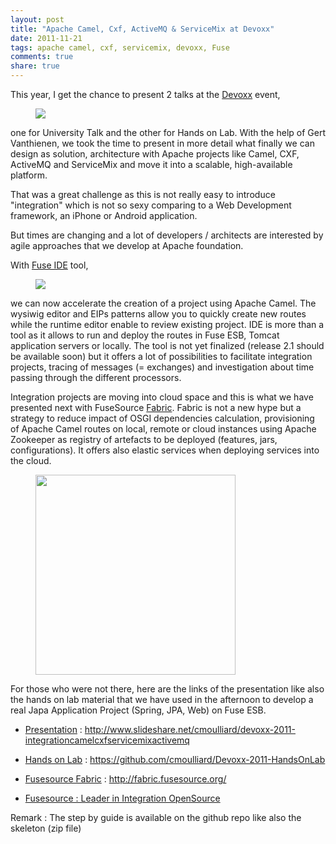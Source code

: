 ```yaml
---
layout: post
title: "Apache Camel, Cxf, ActiveMQ & ServiceMix at Devoxx"
date: 2011-11-21
tags: apache camel, cxf, servicemix, devoxx, Fuse
comments: true
share: true
---
```


This year, I get the chance to present 2 talks at the
[Devoxx](http://www.devoxx.com/display/DV11/Home) event,

<figure>
  <img src="{{ site.url }}/assets/images/LogoDevoxx150dpi.jpg"/>
</figure>
  
one for University Talk and the other for Hands on Lab. With the help of Gert Vanthienen, we took the time to present in more detail what finally we can design as solution, architecture with Apache projects like Camel, CXF, ActiveMQ and ServiceMix and move it into a scalable, high-available platform.

That was a great challenge as this is not really easy to introduce "integration" which is not so sexy comparing to a Web Development framework, an iPhone or Android application.

But times are changing and a lot of developers / architects are interested by agile approaches that we develop at Apache foundation.

With [Fuse IDE](http://fusesource.com/products/fuse-ide/) tool,

<figure>
    <img src="{{ site.url }}/assets/images/fuse_ide.png"/>
</figure>  
  
we can now accelerate the creation of a project using Apache Camel. The wysiwig editor and EIPs patterns allow you to quickly create new routes while the runtime editor enable to review existing project. IDE is more than a tool as it allows to run and deploy the routes in Fuse ESB, Tomcat application servers or locally. The tool is not yet finalized (release 2.1 should be available soon) but it offers a lot of possibilities to facilitate integration projects, tracing of messages (= exchanges) and investigation about time passing through the different processors.  
    
Integration projects are moving into cloud space and this is what we have presented next with FuseSource [Fabric](http://fabric.fusesource.org/). Fabric is not a new hype but a strategy to reduce impact of OSGI dependencies calculation, provisioning of Apache Camel routes on local, remote or cloud instances using Apache Zookeeper as registry of artefacts to be deployed (features, jars, configurations). It offers also elastic services when deploying services into the cloud.

<figure>
  <img src="{{ site.url }}/assets/images/fabric-cloud.png" width="320"/></a>
</figure>

For those who were not there, here are the links of the presentation like also the hands on lab material that we have used in the afternoon to develop a real Japa Application Project (Spring, JPA, Web) on Fuse ESB.

* <a href="http://www.slideshare.net/cmoulliard/devoxx-2011-integrationcamelcxfservicemixactivemq" target="_blank">Presentation</a> : http://www.slideshare.net/cmoulliard/devoxx-2011-integrationcamelcxfservicemixactivemq
       
* <a href="https://github.com/cmoulliard/Devoxx-2011-HandsOnLab" target="_blank">Hands on Lab</a> : https://github.com/cmoulliard/Devoxx-2011-HandsOnLab

* <a href="http://fabric.fusesource.org/" target="_blank">Fusesource Fabric</a> :&nbsp;http://fabric.fusesource.org/

* <a href="http://fusesource.com/" target="_blank">Fusesource : Leader in Integration OpenSource</a>
    
Remark : The step by guide is available on the github repo like also the skeleton (zip file)
